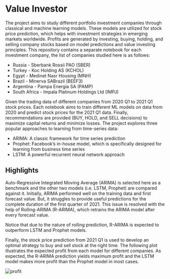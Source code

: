 # Value Investor

The project aims to study different portfolio investment companies through classical and machine learning models. These models are utilized for stock price prediction, which helps with investment strategies in emerging markets worldwide. Profits are generated by investing, buying, holding, and selling company stocks based on model predictions and value investing principles. This repository contains a separate notebook for each investment company, the list of companies studied here is as follows:

- Russia - Sberbank Rossii PAO (SBER)
- Turkey - Koc Holding AS (KCHOL)
- Egypt - Medinet Nasr Housing (MNH)
- Brazil - Minerva SABrazil (BEEF3)
- Argentina - Pampa Energia SA (PAMP)
- South Africa - Impala Platinum Holdings Ltd (IMPJ) 

Given the trading data of different companies from 2020 Q1 to 2021 Q1 stock prices. Each notebook aims to train different ML models on data from 2020 and predict stock prices for the 2021 Q1 data. Finally, recommendations are provided (BUY, HOLD, and SELL decisions) to maximize capital returns and minimize losses. The project explores three popular approaches to learning from time-series data:

- ARIMA: A classic framework for time series prediction
- Prophet: Facebook’s in-house model, which is specifically designed for learning from business time series
- LSTM: A powerful recurrent neural network approach

## Highlights

Auto-Regressive Integrated Moving Average (ARIMA) is selected here as a benchmark and the other two models (i.e. LSTM, Prophet) are compared against it. Initially, ARIMA performed well on the training data and first forecast value. But, it struggles to provide useful predictions for the complete duration of the first quarter of 2021. This issue is resolved with the help of Rolling-ARIMA (R-ARIMA), which retrains the ARIMA model after every forecast value. 

Notice that due to the nature of rolling prediction, R-ARIMA is expected to outperform LSTM and Prophet models.

Finally, the stock price prediction from 2021 Q1 is used to develop an optimal strategy to buy and sell stock at the right time. The following plot illustrates the expected profit from each model for different companies. As expected, the R-ARIMA prediction yields maximum profit and the LSTM model makes more profit than the Prophet model in most cases.

![profit](https://github.com/mohitcek/ValueInvestor/assets/31354965/6814dab0-1baa-434f-a4b0-47385769fa6a)

